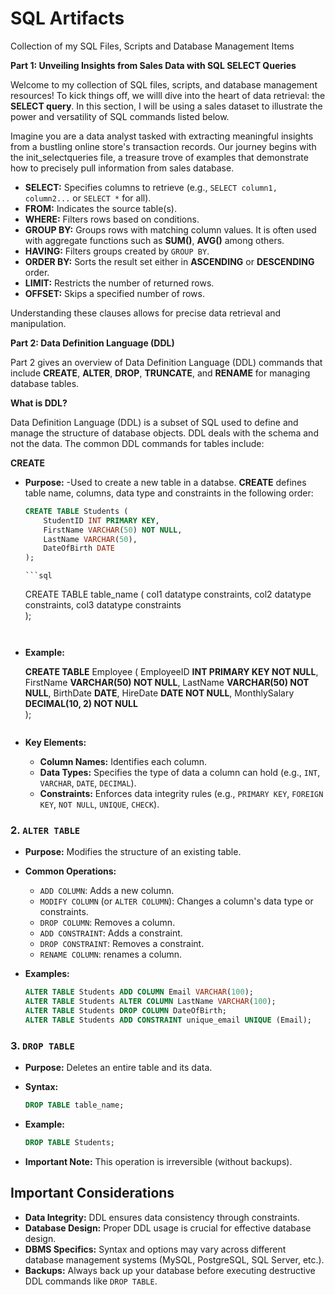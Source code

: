 # SQL Artifacts
Collection of my SQL Files, Scripts and Database Management Items 

**Part 1: Unveiling Insights from Sales Data with SQL SELECT Queries**

Welcome to my collection of SQL files, scripts, and database management resources! To kick things off, we willl dive into the heart of data retrieval: the **SELECT query**. In this section, I will be using a sales dataset to illustrate the power and versatility of SQL commands listed below.

Imagine you are a data analyst tasked with extracting meaningful insights from a bustling online store's transaction records. Our journey begins with the init_selectqueries file, a treasure trove of examples that demonstrate how to precisely pull information from sales database.

* **SELECT:** Specifies columns to retrieve (e.g., `SELECT column1, column2...` or `SELECT *` for all).
* **FROM:** Indicates the source table(s).
* **WHERE:** Filters rows based on conditions.
* **GROUP BY:** Groups rows with matching column values. It is often used with aggregate functions such as **SUM()**, **AVG()** among others.
* **HAVING:** Filters groups created by `GROUP BY`.
* **ORDER BY:** Sorts the result set either in **ASCENDING**  or **DESCENDING** order.
* **LIMIT:** Restricts the number of returned rows.
* **OFFSET:** Skips a specified number of rows.

Understanding these clauses allows for precise data retrieval and manipulation.

**Part 2: Data Definition Language (DDL)**

Part 2 gives an overview of Data Definition Language (DDL) commands that include **CREATE**, **ALTER**, **DROP**, **TRUNCATE**, and **RENAME** for managing database tables.

**What is DDL?**

Data Definition Language (DDL) is a subset of SQL used to define and manage the structure of database objects. DDL deals with the schema and not the data. The common DDL commands for tables include:

**CREATE**
* **Purpose:** -Used to create a new table in a databse. **CREATE** defines table name, columns, data type and constraints in the following order:

    ```sql
    CREATE TABLE Students (
        StudentID INT PRIMARY KEY,
        FirstName VARCHAR(50) NOT NULL,
        LastName VARCHAR(50),
        DateOfBirth DATE
    );
    ```










      ```sql
    CREATE TABLE table_name (
        col1 datatype constraints,
        col2 datatype constraints,
        col3 datatype constraints  
    );
    ```


* **Example:**

    **CREATE TABLE** Employee (
        EmployeeID **INT PRIMARY KEY NOT NULL**,
        FirstName **VARCHAR(50) NOT NULL**,
        LastName **VARCHAR(50) NOT NULL**,
        BirthDate **DATE**,
        HireDate **DATE NOT NULL**,
        MonthlySalary **DECIMAL(10, 2) NOT NULL**   
    );
    ```

* **Key Elements:**
    * **Column Names:** Identifies each column.
    * **Data Types:** Specifies the type of data a column can hold (e.g., `INT`, `VARCHAR`, `DATE`, `DECIMAL`).
    * **Constraints:** Enforces data integrity rules (e.g., `PRIMARY KEY`, `FOREIGN KEY`, `NOT NULL`, `UNIQUE`, `CHECK`).

### 2. `ALTER TABLE`

* **Purpose:** Modifies the structure of an existing table.
* **Common Operations:**
    * `ADD COLUMN`: Adds a new column.
    * `MODIFY COLUMN` (or `ALTER COLUMN`): Changes a column's data type or constraints.
    * `DROP COLUMN`: Removes a column.
    * `ADD CONSTRAINT`: Adds a constraint.
    * `DROP CONSTRAINT`: Removes a constraint.
    * `RENAME COLUMN`: renames a column.
* **Examples:**

    ```sql
    ALTER TABLE Students ADD COLUMN Email VARCHAR(100);
    ALTER TABLE Students ALTER COLUMN LastName VARCHAR(100);
    ALTER TABLE Students DROP COLUMN DateOfBirth;
    ALTER TABLE Students ADD CONSTRAINT unique_email UNIQUE (Email);
    ```

### 3. `DROP TABLE`

* **Purpose:** Deletes an entire table and its data.
* **Syntax:**

    ```sql
    DROP TABLE table_name;
    ```

* **Example:**

    ```sql
    DROP TABLE Students;
    ```

* **Important Note:** This operation is irreversible (without backups).

## Important Considerations

* **Data Integrity:** DDL ensures data consistency through constraints.
* **Database Design:** Proper DDL usage is crucial for effective database design.
* **DBMS Specifics:** Syntax and options may vary across different database management systems (MySQL, PostgreSQL, SQL Server, etc.).
* **Backups:** Always back up your database before executing destructive DDL commands like `DROP TABLE`.
```

